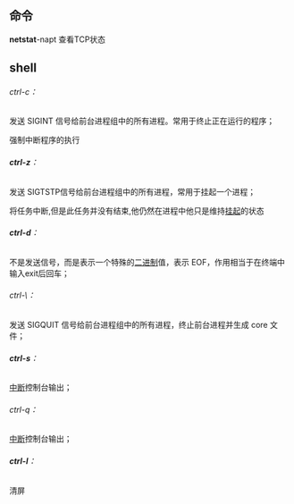 ## 命令

**netstat**-napt	查看TCP状态



## shell

###### ctrl-c：

发送 SIGINT 信号给前台进程组中的所有进程。常用于终止正在运行的程序；

强制中断程序的执行

###### **ctrl-z**：

发送 SIGTSTP信号给前台进程组中的所有进程，常用于挂起一个进程；

将任务中断,但是此任务并没有结束,他仍然在进程中他只是维持[挂起](https://so.csdn.net/so/search?q=挂起&spm=1001.2101.3001.7020)的状态

###### **ctrl-d**：

不是发送信号，而是表示一个特殊的[二进制](https://so.csdn.net/so/search?q=二进制&spm=1001.2101.3001.7020)值，表示 EOF，作用相当于在终端中输入exit后回车；

###### ctrl-\：

发送 SIGQUIT 信号给前台进程组中的所有进程，终止前台进程并生成 core 文件；

###### **ctrl-s**：

[中断](https://so.csdn.net/so/search?q=中断&spm=1001.2101.3001.7020)控制台输出；

###### ctrl-q：

[中断](https://so.csdn.net/so/search?q=中断&spm=1001.2101.3001.7020)控制台输出；

###### **ctrl-l**：

清屏